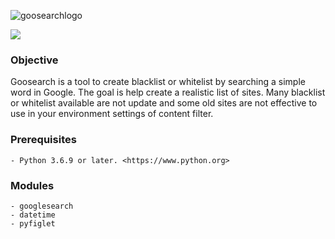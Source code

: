 ![goosearchlogo](https://user-images.githubusercontent.com/53983340/79625941-e2033480-8102-11ea-80db-92ce0169caab.jpg)

<p>
 <img src="https://img.shields.io/badge/python-v3.6.9-blue" />
 </p>
 
### Objective

Goosearch is a tool to create blacklist or whitelist by searching a simple word in Google. The goal is help create a realistic list 
of sites. Many blacklist or whitelist available are not update and some old sites are not effective to use in your environment settings 
of content filter. 



### Prerequisites

```
- Python 3.6.9 or later. <https://www.python.org>
```

### Modules

```
- googlesearch
- datetime
- pyfiglet

```

